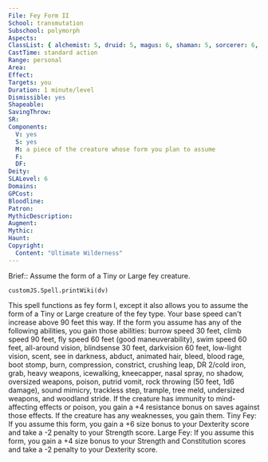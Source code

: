 ```yaml
---
File: Fey Form II
School: transmutation
Subschool: polymorph
Aspects: 
ClassList: { alchemist: 5, druid: 5, magus: 6, shaman: 5, sorcerer: 6, wizard: 6, witch: 6 }
CastTime: standard action
Range: personal
Area: 
Effect: 
Targets: you
Duration: 1 minute/level
Dismissible: yes
Shapeable: 
SavingThrow: 
SR: 
Components:
  V: yes
  S: yes
  M: a piece of the creature whose form you plan to assume
  F: 
  DF: 
Deity: 
SLALevel: 6
Domains: 
GPCost: 
Bloodline: 
Patron: 
MythicDescription: 
Augment: 
Mythic: 
Haunt: 
Copyright:
  Content: "Ultimate Wilderness"
---
```

Brief:: Assume the form of a Tiny or Large fey creature.

```dataviewjs
customJS.Spell.printWiki(dv)
```

This spell functions as fey form I, except it also allows you to assume the form of a Tiny or Large creature of the fey type. Your base speed can't increase above 90 feet this way. If the form you assume has any of the following abilities, you gain those abilities: burrow speed 30 feet, climb speed 90 feet, fly speed 60 feet (good maneuverability), swim speed 60 feet, all-around vision, blindsense 30 feet, darkvision 60 feet, low-light vision, scent, see in darkness, abduct, animated hair, bleed, blood rage, boot stomp, burn, compression, constrict, crushing leap, DR 2/cold iron, grab, heavy weapons, icewalking, kneecapper, nasal spray, no shadow, oversized weapons, poison, putrid vomit, rock throwing (50 feet, 1d6 damage), sound mimicry, trackless step, trample, tree meld, undersized weapons, and woodland stride. If the creature has immunity to mind-affecting effects or poison, you gain a +4 resistance bonus on saves against those effects. If the creature has any weaknesses, you gain them. Tiny Fey: If you assume this form, you gain a +6 size bonus to your Dexterity score and take a -2 penalty to your Strength score. Large Fey: If you assume this form, you gain a +4 size bonus to your Strength and Constitution scores and take a -2 penalty to your Dexterity score.
